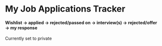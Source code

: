 # My Job Applications Tracker

#### Wishlist -> applied -> rejected/passed on -> interview(s) -> rejected/offer -> my response

Currently set to private
